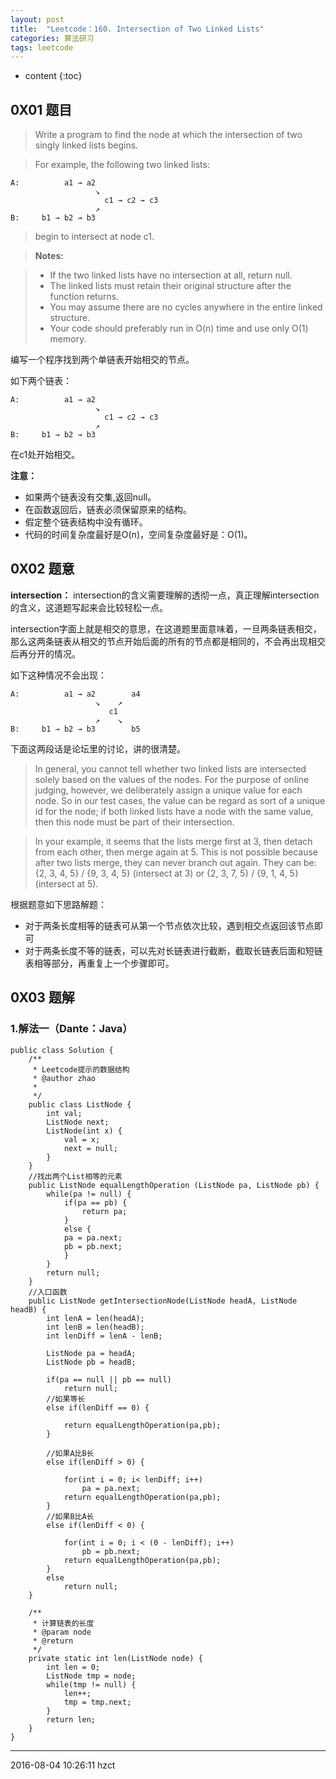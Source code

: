 ```yaml
---
layout: post
title:  "Leetcode：160. Intersection of Two Linked Lists"
categories: 算法研习
tags: leetcode
---
```


* content
{:toc}

## 0X01 题目

> Write a program to find the node at which the intersection of two singly linked lists begins.

> For example, the following two linked lists:

```
A:          a1 → a2
                   ↘
                     c1 → c2 → c3
                   ↗            
B:     b1 → b2 → b3
```




> begin to intersect at node c1.

> **Notes:**

> - If the two linked lists have no intersection at all, return null.
> - The linked lists must retain their original structure after the function returns.
> - You may assume there are no cycles anywhere in the entire linked structure.  
> - Your code should preferably run in O(n) time and use only O(1) memory.

编写一个程序找到两个单链表开始相交的节点。

如下两个链表：

```
A:          a1 → a2
                   ↘
                     c1 → c2 → c3
                   ↗            
B:     b1 → b2 → b3
```

在c1处开始相交。

**注意：**

- 如果两个链表没有交集,返回null。
- 在函数返回后，链表必须保留原来的结构。
- 假定整个链表结构中没有循环。
- 代码的时间复杂度最好是O(n)，空间复杂度最好是：O(1)。

## 0X02 题意

**intersection：** intersection的含义需要理解的透彻一点，真正理解intersection的含义，这道题写起来会比较轻松一点。

intersection字面上就是相交的意思，在这道题里面意味着，一旦两条链表相交，那么这两条链表从相交的节点开始后面的所有的节点都是相同的，不会再出现相交后再分开的情况。

如下这种情况不会出现：
```
A:          a1 → a2        a4
                   ↘    ↗
                      c1
                   ↗    ↘        
B:     b1 → b2 → b3        b5
```

下面这两段话是论坛里的讨论，讲的很清楚。
>In general, you cannot tell whether two linked lists are intersected solely based on the values of the nodes. For the purpose of online judging, however, we deliberately assign a unique value for each node. So in our test cases, the value can be regard as sort of a unique id for the node; if both linked lists have a node with the same value, then this node must be part of their intersection.

>In your example, it seems that the lists merge first at 3, then detach from each other, then merge again at 5. This is not possible because after two lists merge, they can never branch out again. They can be: {2, 3, 4, 5} / {9, 3, 4, 5} (intersect at 3) or {2, 3, 7, 5} / {9, 1, 4, 5} (intersect at 5).

根据题意如下思路解题：

- 对于两条长度相等的链表可从第一个节点依次比较，遇到相交点返回该节点即可
- 对于两条长度不等的链表，可以先对长链表进行截断，截取长链表后面和短链表相等部分，再重复上一个步骤即可。

## 0X03 题解

### 1.解法一（Dante：Java）

```
public class Solution {
	/**
	 * Leetcode提示的数据结构
	 * @author zhao
	 *
	 */
	public class ListNode {
		int val;
		ListNode next;
		ListNode(int x) {
			val = x;
			next = null;
		}
	}
	//找出两个List相等的元素
	public ListNode equalLengthOperation (ListNode pa, ListNode pb) {
		while(pa != null) {
			if(pa == pb) {
				return pa;
			}
			else {
			pa = pa.next;
			pb = pb.next;
			}
		}
		return null;
	}
	//入口函数
	public ListNode getIntersectionNode(ListNode headA, ListNode headB) {
        int lenA = len(headA);
        int lenB = len(headB);
        int lenDiff = lenA - lenB;

        ListNode pa = headA;
        ListNode pb = headB;

		if(pa == null || pb == null)
			return null;
		//如果等长
		else if(lenDiff == 0) {

			return equalLengthOperation(pa,pb);
		}

		//如果A比B长
		else if(lenDiff > 0) {

			for(int i = 0; i< lenDiff; i++)
				pa = pa.next;
			return equalLengthOperation(pa,pb);
		}
		//如果B比A长
		else if(lenDiff < 0) {

			for(int i = 0; i < (0 - lenDiff); i++)
				pb = pb.next;
			return equalLengthOperation(pa,pb);
		}
		else
			return null;
    }

	/**
	 * 计算链表的长度
	 * @param node
	 * @return
	 */
	private static int len(ListNode node) {
		int len = 0;
		ListNode tmp = node;
		while(tmp != null) {
			len++;
			tmp = tmp.next;
		}
		return len;
	}
}
```

***
2016-08-04 10:26:11 hzct
